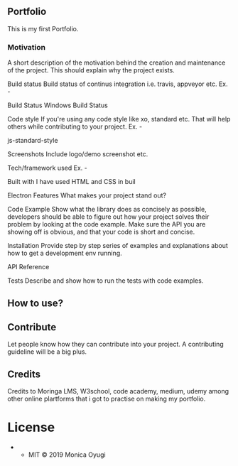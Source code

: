 ## Portfolio
This is my first Portfolio.

### Motivation
A short description of the motivation behind the creation and maintenance of the project. This should explain why the project exists.

Build status
Build status of continus integration i.e. travis, appveyor etc. Ex. -

Build Status Windows Build Status

Code style
If you're using any code style like xo, standard etc. That will help others while contributing to your project. Ex. -

js-standard-style

Screenshots
Include logo/demo screenshot etc.

Tech/framework used
Ex. -

Built with
I have used HTML and CSS in buil

Electron
Features
What makes your project stand out?

Code Example
Show what the library does as concisely as possible, developers should be able to figure out how your project solves their problem by looking at the code example. Make sure the API you are showing off is obvious, and that your code is short and concise.

Installation
Provide step by step series of examples and explanations about how to get a development env running.

API Reference


Tests
Describe and show how to run the tests with code examples.

## How to use?


## Contribute
Let people know how they can contribute into your project. A contributing guideline will be a big plus.

## Credits
Credits to Moringa LMS, W3school, code academy, medium, udemy among other online plartforms that i got to practise on making my portfolio. 


# License
* * MIT © 2019 Monica Oyugi
